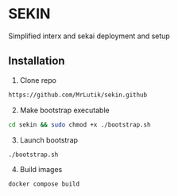 # SEKIN
Simplified interx and sekai deployment and setup

## Installation

1. Clone repo
```bash
https://github.com/MrLutik/sekin.github
```

2. Make bootstrap executable
```bash
cd sekin && sudo chmod +x ./bootstrap.sh
```

3. Launch bootstrap
```bash
./bootstrap.sh
```

4. Build images
```bash
docker compose build
```


